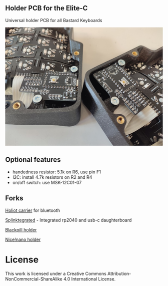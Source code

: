 ## Holder PCB for the Elite-C

Universal holder PCB for all Bastard Keyboards

![holder](pics/2.png)


## Optional features

- handedness resistor: 5.1k on R6, use pin F1
- I2C: install 4.7k resistors on R2 and R4
- on/off switch: use MSK-12C01-07


## Forks

[Holiot carrier](https://github.com/vattern/holiot-carrier) for bluetooth

[Splinktegrated](https://github.com/bastardkb/splinktegrated) - Integrated rp2040 and usb-c daughterboard 

[Blackpill holder](https://github.com/Bastardkb/adapter-blackpill/)

[Nice!nano holder](https://github.com/victorlucachi/Elite-C-holder)

# License 

This work is licensed under a Creative Commons Attribution-NonCommercial-ShareAlike 4.0 International License.
